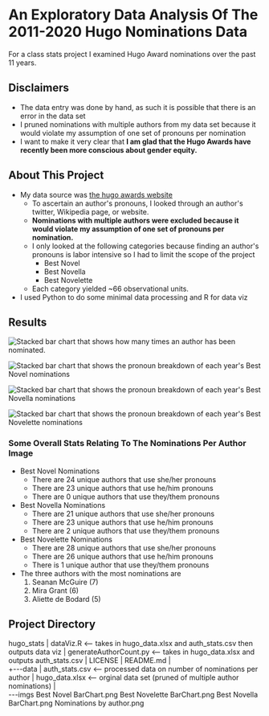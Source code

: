 # An Exploratory Data Analysis Of The 2011-2020 Hugo Nominations Data  

For a class stats project I examined Hugo Award nominations over the past 11 years.

## Disclaimers
- The data entry was done by hand, as such it is possible that there is an error in the data set
- I pruned nominations with multiple authors from my data set because it would violate my assumption of one set of pronouns per nomination
- I want to make it very clear that **I am glad that the Hugo Awards have recently been more conscious about gender equity.** 

## About This Project 
- My data source was [the hugo awards website](http://www.thehugoawards.org/hugo-history/)
    - To ascertain an author's pronouns, I looked through an author's twitter, Wikipedia page, or website. 
    - **Nominations with multiple authors were excluded because it would violate my assumption of one set of pronouns per nomination.**
    - I only looked at the following categories because finding an author's pronouns is labor intensive so I had to limit the scope of the project 
        - Best Novel
        - Best Novella
        - Best Novelette
    - Each category yielded ~66 observational units.
- I used Python to do some minimal data processing and R for data viz

## Results 

![Stacked bar chart that shows how many times an author has been nominated.](https://github.com/JakeC007/hugo_stats/blob/master/imgs/Nominations%20by%20author.png)

![Stacked bar chart that shows the pronoun breakdown of each year's Best Novel nominations](https://github.com/JakeC007/hugo_stats/blob/master/imgs/Best%20Novel%20BarChart.png)

![Stacked bar chart that shows the pronoun breakdown of each year's Best Novella nominations](https://github.com/JakeC007/hugo_stats/blob/master/imgs/Best%20Novella%20BarChart.png)

![Stacked bar chart that shows the pronoun breakdown of each year's Best Novelette nominations](https://github.com/JakeC007/hugo_stats/blob/master/imgs/Best%20Novelette%20BarChart.png)

### Some Overall Stats Relating To The Nominations Per Author Image
- Best Novel Nominations
    - There are 24 unique authors that use she/her pronouns
    - There are 23 unique authors that use he/him pronouns
    - There are 0 unique authors that use they/them pronouns
- Best Novella Nominations
    - There are 21 unique authors that use she/her pronouns
    - There are 23 unique authors that use he/him pronouns
    - There are 2 unique authors that use they/them pronouns
- Best Novelette Nominations
    - There are 28 unique authors that use she/her pronouns
    - There are 26 unique authors that use he/him pronouns
    - There is 1 unique author that use they/them pronouns
- The three authors with the most nominations are
    1. Seanan McGuire (7)
    2. Mira Grant (6)
    3. Aliette de Bodard (5)


## Project Directory 
hugo_stats
|   dataViz.R <-- takes in hugo_data.xlsx and auth_stats.csv then outputs data viz
|   generateAuthorCount.py <-- takes in hugo_data.xlsx and outputs auth_stats.csv
|   LICENSE
|   README.md
|   
+---data
|       auth_stats.csv <-- processed data on number of nominations per author
|       hugo_data.xlsx <-- orginal data set (pruned of multiple author nominations)
|       
\---imgs
        Best Novel BarChart.png
        Best Novelette BarChart.png
        Best Novella BarChart.png
        Nominations by author.png



